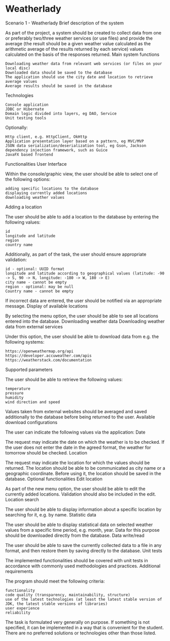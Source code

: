 # Weatherlady

Scenario 1 - Weatherlady
Brief description of the system

As part of the project, a system should be created to collect data from one or preferably two/three weather services (or use files) and provide the average (the result should be a given weather value calculated as the arithmetic average of the results returned by each service) values calculated on the basis of the responses returned.
Main system functions

    Downloading weather data from relevant web services (or files on your local disc)
    Downloaded data should be saved to the database
    The application should use the city date and location to retrieve average values
    Average results should be saved in the database

Technologies

    Console application
    JDBC or Hibernate
    Domain logic divided into layers, eg DAO, Service
    Unit testing tools

Optionally:

    Http client, e.g. HttpClient, OkHttp
    Application presentation layer based on a pattern, eg MVC/MVP
    JSON data serialization/deserialization tool, eg Gson, Jackson
    dependency injection framework, such as Guice
    JavaFX based frontend

Functionalities
User Interface

Within the console/graphic view, the user should be able to select one of the following options:

    adding specific locations to the database
    displaying currently added locations
    downloading weather values

Adding a location

The user should be able to add a location to the database by entering the following values:

    id
    longitude and latitude
    region
    country name

Additionally, as part of the task, the user should ensure appropriate validation:

    id - optional: UUID format
    longitude and latitude according to geographical values ​​(latitude: -90 -> S, 90 -> N, longitude: -180 -> W, 180 -> E)
    city name - cannot be empty
    region - optional: may be null
    Country name - cannot be empty

If incorrect data are entered, the user should be notified via an appropriate message.
Display of available locations

By selecting the menu option, the user should be able to see all locations entered into the database.
Downloading weather data
Downloading weather data from external services

Under this option, the user should be able to download data from e.g. the following systems:

    https://openweathermap.org/api
    https://developer.accuweather.com/apis
    https://weatherstack.com/documentation

Supported parameters

The user should be able to retrieve the following values:

    temperature
    pressure
    humidity
    wind direction and speed

Values ​​taken from external websites should be averaged and saved additionally to the database before being returned to the user.
Available download configurations

The user can indicate the following values ​​via the application:
Date

The request may indicate the date on which the weather is to be checked. If the user does not enter the date in the agreed format, the weather for tomorrow should be checked.
Location

The request may indicate the location for which the values ​​should be returned. The location should be able to be communicated as city name or a geographic coordinate. Before using it, the location should be saved in the database.
Optional functionalities
Edit location

As part of the new menu option, the user should be able to edit the currently added locations. Validation should also be included in the edit.
Location search

The user should be able to display information about a specific location by searching for it, e.g. by name.
Statistic data

The user should be able to display statistical data on selected weather values ​​from a specific time period, e.g. month, year. Data for this purpose should be downloaded directly from the database.
Data write/read

The user should be able to save the currently collected data to a file in any format, and then restore them by saving directly to the database.
Unit tests

The implemented functionalities should be covered with unit tests in accordance with commonly used methodologies and practices.
Additional requirements

The program should meet the following criteria:

    functionality
    code quality (transparency, maintainability, structure)
    use of the latest technologies (at least the latest stable version of JDK, the latest stable versions of libraries)
    user experience
    reliability

The task is formulated very generally on purpose. If something is not specified, it can be implemented in a way that is convenient for the student. There are no preferred solutions or technologies other than those listed.
